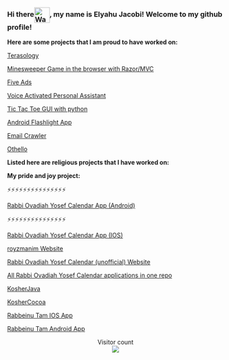 ### Hi there<img align=center src="https://user-images.githubusercontent.com/26017543/213809353-c908d93c-3dff-4694-9d13-e0e5cbdb879c.png" alt="Waving Hand" width="36" height="36" />, my name is Elyahu Jacobi! Welcome to my github profile!

<b>Here are some projects that I am proud to have worked on:</b>

<a href="https://github.com/Elyahu41/Terasology/tree/develop">Terasology</a>

<a href="https://github.com/Elyahu41/MinesweeperMVC">Minesweeper Game in the browser with Razor/MVC</a>

<a href="https://github.com/Elyahu41/FiveAds">Five Ads</a>

<a href="https://github.com/Elyahu41/VoiceActivatedPersonalAssistant">Voice Activated Personal Assistant</a>

<a href="https://github.com/Elyahu41/Tic-Tac-Toe">Tic Tac Toe GUI with python</a>

<a href="https://github.com/Elyahu41/AndroidFlashlightApp">Android Flashlight App</a>

<a href="https://github.com/Elyahu41/EmailCrawler">Email Crawler</a>

<a href="https://github.com/Elyahu41/Othello">Othello</a>

<b>Listed here are religious projects that I have worked on:</b>

<b>My pride and joy project:</b>

⚡⚡⚡⚡⚡⚡⚡⚡⚡⚡⚡⚡⚡⚡⚡

<a href="https://github.com/Elyahu41/RabbiOvadiahYosefCalendarApp">Rabbi Ovadiah Yosef Calendar App (Android)</a>

⚡⚡⚡⚡⚡⚡⚡⚡⚡⚡⚡⚡⚡⚡⚡

<a href="https://github.com/Elyahu41/RabbiOvadiahYosefCalendarIOSApp">Rabbi Ovadiah Yosef Calendar App (IOS)</a>

<a href="https://github.com/Elyahu41/royzmanimwebsite">royzmanim Website</a>

<a href="https://github.com/Elyahu41/Elyahu41.github.io/tree/master/RabbiOvadiahYosefCalendar">Rabbi Ovadiah Yosef Calendar (unofficial) Website</a>

<a href="https://github.com/Elyahu41/RabbiOvadiahYosefZmanimApps">All Rabbi Ovadiah Yosef Calendar applications in one repo</a>

<a href="https://github.com/Elyahu41/zmanim">KosherJava</a>

<a href="https://github.com/Elyahu41/KosherCocoa">KosherCocoa</a>

<a href="https://github.com/Elyahu41/Rabbeinu-Tam-IOS-App">Rabbeinu Tam IOS App</a>

<a href="https://github.com/Elyahu41/Rabbeinu-Tam-Android-App">Rabbeinu Tam Android App</a>

<p align="center"> 
  Visitor count<br>
  <img src="https://profile-counter.glitch.me/insolitum/count.svg" />
</p>

<!--
**Elyahu41/Elyahu41** is a ✨ _special_ ✨ repository because its `README.md` (this file) appears on your GitHub profile.

Here are some ideas to get you started:

- 🔭 I’m currently working on ...
- 🌱 I’m currently learning ...
- 👯 I’m looking to collaborate on ...
- 🤔 I’m looking for help with ...
- 💬 Ask me about ...
- 📫 How to reach me: ...
- 😄 Pronouns: ...
- ⚡ Fun fact: ...
-->


